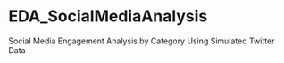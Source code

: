 # EDA_SocialMediaAnalysis
Social Media Engagement Analysis by Category Using Simulated Twitter Data

